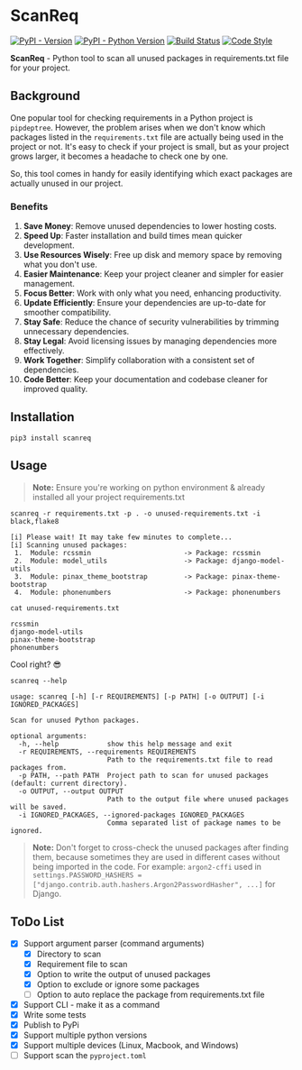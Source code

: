 # ScanReq

[![PyPI - Version](https://img.shields.io/pypi/v/scanreq.svg)](https://pypi.org/project/scanreq)
[![PyPI - Python Version](https://img.shields.io/pypi/pyversions/scanreq.svg)](https://pypi.org/project/scanreq)
[![Build Status](https://img.shields.io/github/actions/workflow/status/agusmakmun/scan-unused-requirements/run-tests.yml?branch=master)](https://github.com/agusmakmun/scan-unused-requirements/actions/workflows/run-tests.yml)
[![Code Style](https://img.shields.io/badge/code%20style-black-000000.svg)](https://github.com/psf/black)

**ScanReq** - Python tool to scan all unused packages in requirements.txt file for your project.

## Background

One popular tool for checking requirements in a Python project is `pipdeptree`. However, the problem arises when we don't know which packages listed in the `requirements.txt` file are actually being used in the project or not. It's easy to check if your project is small, but as your project grows larger, it becomes a headache to check one by one.

So, this tool comes in handy for easily identifying which exact packages are actually unused in our project.

### Benefits

1. **Save Money**: Remove unused dependencies to lower hosting costs.
2. **Speed Up**: Faster installation and build times mean quicker development.
3. **Use Resources Wisely**: Free up disk and memory space by removing what you don't use.
4. **Easier Maintenance**: Keep your project cleaner and simpler for easier management.
5. **Focus Better**: Work with only what you need, enhancing productivity.
6. **Update Efficiently**: Ensure your dependencies are up-to-date for smoother compatibility.
7. **Stay Safe**: Reduce the chance of security vulnerabilities by trimming unnecessary dependencies.
8. **Stay Legal**: Avoid licensing issues by managing dependencies more effectively.
9. **Work Together**: Simplify collaboration with a consistent set of dependencies.
10. **Code Better**: Keep your documentation and codebase cleaner for improved quality.


## Installation


```console
pip3 install scanreq
```


## Usage

> **Note:** Ensure you're working on python environment & already installed all your project requirements.txt

```console
scanreq -r requirements.txt -p . -o unused-requirements.txt -i black,flake8
```

```
[i] Please wait! It may take few minutes to complete...
[i] Scanning unused packages:
 1.  Module: rcssmin                       -> Package: rcssmin
 2.  Module: model_utils                   -> Package: django-model-utils
 3.  Module: pinax_theme_bootstrap         -> Package: pinax-theme-bootstrap
 4.  Module: phonenumbers                  -> Package: phonenumbers
```

```console
cat unused-requirements.txt
```

```
rcssmin
django-model-utils
pinax-theme-bootstrap
phonenumbers
```

Cool right? 😎

```console
scanreq --help
```

```
usage: scanreq [-h] [-r REQUIREMENTS] [-p PATH] [-o OUTPUT] [-i IGNORED_PACKAGES]

Scan for unused Python packages.

optional arguments:
  -h, --help            show this help message and exit
  -r REQUIREMENTS, --requirements REQUIREMENTS
                        Path to the requirements.txt file to read packages from.
  -p PATH, --path PATH  Project path to scan for unused packages (default: current directory).
  -o OUTPUT, --output OUTPUT
                        Path to the output file where unused packages will be saved.
  -i IGNORED_PACKAGES, --ignored-packages IGNORED_PACKAGES
                        Comma separated list of package names to be ignored.
```

> **Note:** Don't forget to cross-check the unused packages after finding them,
> because sometimes they are used in different cases without being imported in the code.
> For example: `argon2-cffi` used in `settings.PASSWORD_HASHERS = ["django.contrib.auth.hashers.Argon2PasswordHasher", ...]` for Django.


## ToDo List

- [x] Support argument parser (command arguments)
   - [x] Directory to scan
   - [x] Requirement file to scan
   - [x] Option to write the output of unused packages
   - [x] Option to exclude or ignore some packages
   - [ ] Option to auto replace the package from requirements.txt file
- [x] Support CLI - make it as a command
- [x] Write some tests
- [x] Publish to PyPi
- [x] Support multiple python versions
- [x] Support multiple devices (Linux, Macbook, and Windows)
- [ ] Support scan the `pyproject.toml`
